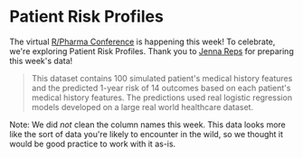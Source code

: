 # Patient Risk Profiles

The virtual [R/Pharma Conference](https://rinpharma.com/) is happening this week!
To celebrate, we're exploring Patient Risk Profiles. 
Thank you to [Jenna Reps](https://github.com/jreps) for preparing this week's data!

> This dataset contains 100 simulated patient's medical history features and the predicted 1-year risk of 14 outcomes based on each patient's medical history features. The predictions used real logistic regression models developed on a large real world healthcare dataset.

Note: We did *not* clean the column names this week. 
This data looks more like the sort of data you're likely to encounter in the wild, so we thought it would be good practice to work with it as-is.
